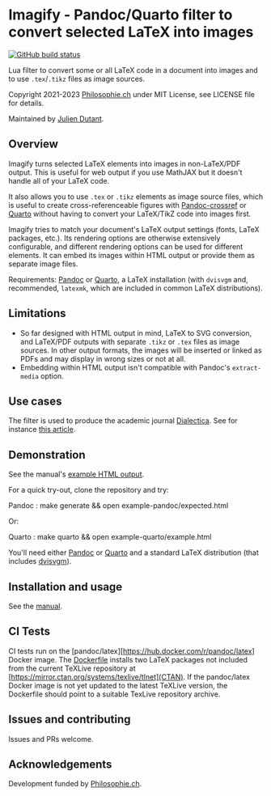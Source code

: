 Imagify - Pandoc/Quarto filter to convert selected LaTeX into images
====================================================================

[![GitHub build status][CI badge]][CI workflow]

[CI badge]: https://img.shields.io/github/actions/workflow/status/dialoa/imagify/ci.yaml?branch=main
[CI workflow]: https://github.com/dialoa/imagify/actions/workflows/ci.yaml

Lua filter to convert some or all LaTeX code in a document into 
images and to use `.tex`/`.tikz` files as image sources. 

Copyright 2021-2023 [Philosophie.ch][Philoch] under MIT License, see
LICENSE file for details.

Maintained by [Julien Dutant][JDutant].

Overview
--------------------------------------------------------------------

Imagify turns selected LaTeX elements into images in non-LaTeX/PDF
output. This is useful for web output if you use MathJAX but it 
doesn't handle all of your LaTeX code.

It also allows you to use `.tex` or `.tikz` elements as
image source files, which is useful to create cross-referenceable
figures with [Pandoc-crossref][] or [Quarto][] without having
to convert your LaTeX/TikZ code into images first.

Imagify tries to match your document's LaTeX output settings 
(fonts, LaTeX packages, etc.). Its rendering options are otherwise 
extensively configurable, and different rendering options can 
be used for different elements. It can embed its images within HTML 
output or provide them as separate image files. 

Requirements: [Pandoc][] or [Quarto][], a LaTeX installation 
(with `dvisvgm` and, recommended, `latexmk`, which are included
in common LaTeX distributions).

Limitations
------------------------------------------------------------------

* So far designed with HTML output in mind, LaTeX to SVG conversion,
  and LaTeX/PDF outputs with separate `.tikz` or `.tex` files as
  image sources. 
  In other output formats, the images will be inserted or linked as PDFs
  and may display in wrong sizes or not at all. 
* Embedding within HTML output isn't compatible with Pandoc's 
  `extract-media` option.

Use cases
------------------------------------------------------------------

The filter is used to produce the academic journal [Dialectica][].
See for instance [this 
article](https://dialectica.philosophie.ch/dialectica/article/download/20/66).

Demonstration
------------------------------------------------------------------

See the manual's [example HTML output][ImagifyExample].

For a quick try-out, clone the repository and try:

Pandoc
: make generate && open example-pandoc/expected.html

Or:

Quarto
: make quarto && open example-quarto/example.html

You'll need either [Pandoc][] or [Quarto][] and a 
standard LaTeX distribution (that includes [dvisvgm][DvisvgmCTAN]).

Installation and usage
------------------------------------------------------------------

See the [manual][ImagifyManual].

CI Tests
--------

CI tests run on the
[pandoc/latex][https://hub.docker.com/r/pandoc/latex] Docker image.
The [Dockerfile](.tools/Dockerfile) installs two LaTeX packages not
included from the current TeXLive repository at
[https://mirror.ctan.org/systems/texlive/tlnet](CTAN). If the pandoc/latex Docker
image is not yet updated to the latest TeXLive version, the Dockerfile should point to a suitable TexLive repository archive.

Issues and contributing
------------------------------------------------------------------

Issues and PRs welcome.

Acknowledgements
------------------------------------------------------------------

Development funded by [Philosophie.ch][Philoch].

[ImagifyManual]: https://dialoa.github.io/imagify/
[ImagifyExample]: https://dialoa.github.io/imagify/output.html
[Dialectica]: https://dialectica.philosophie.ch
[Philoch]: https://philosophie.ch
[JDutant]: https://github.com/jdutant
[Pandoc]: https://www.pandoc.org
[Pandoc-crossref]: https://github.com/lierdakil/pandoc-crossref
[Quarto]: https://quarto.org/
[QuartoDivFigure]: https://quarto.org/docs/authoring/cross-references-divs.html
[DvisvgmCTAN]: https://ctan.org/pkg/dvisvgm

